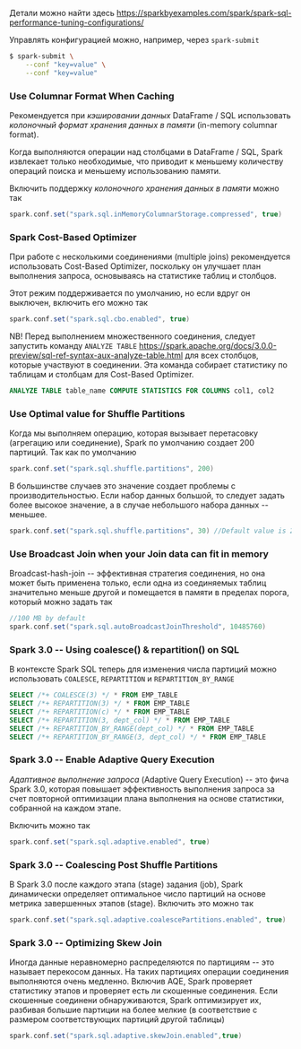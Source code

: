 Детали можно найти здесь https://sparkbyexamples.com/spark/spark-sql-performance-tuning-configurations/

Управлять конфигурацией можно, например, через `spark-submit`
```bash
$ spark-submit \
    --conf "key=value" \
    --conf "key=value"
```
### Use Columnar Format When Caching

Рекомендуется при _кэшировании данных_ DataFrame / SQL использовать _колоночный формат хранения данных в памяти_ (in-memory columnar format). 

Когда выполняются операции над столбцами в DataFrame / SQL, Spark извлекает только необходимые, что приводит к меньшему количеству операций поиска и меньшему использованию памяти.

Включить поддержку _колоночного хранения данных в памяти_ можно так
```scala
spark.conf.set("spark.sql.inMemoryColumnarStorage.compressed", true)
```
### Spark Cost-Based Optimizer

При работе с несколькими соединениями (multiple joins) рекомендуется использовать Cost-Based Optimizer, поскольку он улучшает план выполнения запроса, основываясь на статистике таблиц и столбцов.

Этот режим поддерживается по умолчанию, но если вдруг он выключен, включить его можно так
```scala
spark.conf.set("spark.sql.cbo.enabled", true)
```

NB! Перед выполнением множественного соединения, следует запустить команду `ANALYZE TABLE` https://spark.apache.org/docs/3.0.0-preview/sql-ref-syntax-aux-analyze-table.html для всех столбцов, которые участвуют в соединении. Эта команда собирает статистику по таблицам и столбцам для Cost-Based Optimizer.
```sql
ANALYZE TABLE table_name COMPUTE STATISTICS FOR COLUMNS col1, col2
```
### Use Optimal value for Shuffle Partitions

Когда мы выполняем операцию, которая вызывает перетасовку (агрегацию или соединение), Spark по умолчанию создает 200 партиций. Так как по умолчанию
```scala
spark.conf.set("spark.sql.shuffle.partitions", 200)
```

В большинстве случаев это значение создает проблемы с производительностью. Если набор данных большой, то следует задать более высокое значение, а в случае небольшого набора данных -- меньшее.
```scala
spark.conf.set("spark.sql.shuffle.partitions", 30) //Default value is 200
```
### Use Broadcast Join when your Join data can fit in memory

Broadcast-hash-join -- эффективная стратегия соединения, но она может быть применена только, если одна из соединяемых таблиц значительно меньше другой и помещается в памяти в пределах порога, который можно задать так
```scala
//100 MB by default
spark.conf.set("spark.sql.autoBroadcastJoinThreshold", 10485760) 
```
### Spark 3.0 -- Using coalesce() & repartition() on SQL

В контексте Spark SQL теперь для изменения числа партиций можно использовать `COALESCE`, `REPARTITION` и `REPARTITION_BY_RANGE`
```sql
SELECT /*+ COALESCE(3) */ * FROM EMP_TABLE
SELECT /*+ REPARTITION(3) */ * FROM EMP_TABLE
SELECT /*+ REPARTITION(c) */ * FROM EMP_TABLE
SELECT /*+ REPARTITION(3, dept_col) */ * FROM EMP_TABLE
SELECT /*+ REPARTITION_BY_RANGE(dept_col) */ * FROM EMP_TABLE
SELECT /*+ REPARTITION_BY_RANGE(3, dept_col) */ * FROM EMP_TABLE
```
### Spark 3.0 -- Enable Adaptive Query Execution

_Адаптивное выполнение запроса_ (Adaptive Query Execution) -- это фича Spark 3.0, которая повышает эффективность выполнения запроса за счет повторной оптимизации плана выполнения на основе статистики, собранной на каждом этапе.

Включить можно так
```scala
spark.conf.set("spark.sql.adaptive.enabled", true)
```
### Spark 3.0  -- Coalescing Post Shuffle Partitions

В Spark 3.0 после каждого этапа (stage) задания (job), Spark динамически определяет оптимальное число партиций на основе метрика завершенных этапов (stage). Включить это можно так
```scala
spark.conf.set("spark.sql.adaptive.coalescePartitions.enabled", true)
```
### Spark 3.0 -- Optimizing Skew Join

Иногда данные неравномерно распределяются по партициям -- это называет перекосом данных. На таких партициях операции соединения выполняются очень медленно. Включив AQE, Spark проверяет статистику этапов и проверяет есть ли скошенные соединения. Если скошенные соединени обнаруживаются, Spark оптимизирует их, разбивая большие партиции на более мелкие (в соответствие с размером соответствующих партиций другой таблицы)
```scala
spark.conf.set("spark.sql.adaptive.skewJoin.enabled",true)
```

